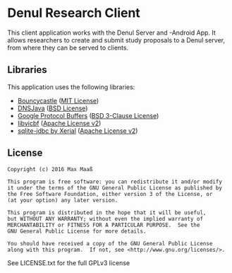 Denul Research Client
=====================

This client application works with the Denul Server and -Android App. It allows researchers to create and submit study
proposals to a Denul server, from where they can be served to clients.

## Libraries
This application uses the following libraries:
- [Bouncycastle](https://www.bouncycastle.org/) ([MIT License](https://www.bouncycastle.org/licence.html))
- [DNSJava](http://www.xbill.org/dnsjava/) ([BSD License](http://www.dnsjava.org/dnsjava-current/LICENSE))
- [Google Protocol Buffers](https://github.com/google/protobuf) ([BSD 3-Clause License](https://github.com/google/protobuf/blob/master/LICENSE))
- [libvicbf](https://github.com/malexmave/libvicbf) ([Apache License v2](https://github.com/malexmave/libvicbf/blob/master/LICENSE))
- [sqlite-jdbc by Xerial](https://github.com/xerial/sqlite-jdbc) ([Apache License v2](https://github.com/xerial/sqlite-jdbc/blob/master/LICENSE))

## License
    Copyright (c) 2016 Max Maaß
    
    This program is free software: you can redistribute it and/or modify
    it under the terms of the GNU General Public License as published by
    the Free Software Foundation, either version 3 of the License, or
    (at your option) any later version.
    
    This program is distributed in the hope that it will be useful,
    but WITHOUT ANY WARRANTY; without even the implied warranty of
    MERCHANTABILITY or FITNESS FOR A PARTICULAR PURPOSE.  See the
    GNU General Public License for more details.
    
    You should have received a copy of the GNU General Public License
    along with this program.  If not, see <http://www.gnu.org/licenses/>.

See LICENSE.txt for the full GPLv3 license
